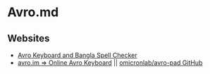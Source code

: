 # Avro.md

## Websites

* [Avro Keyboard and Bangla Spell Checker](https://www.omicronlab.com/avro-keyboard.html)
* [avro.im => Online Avro Keyboard](https://avro.im/) || [omicronlab/avro-pad GitHub](https://github.com/omicronlab/avro-pad/)
